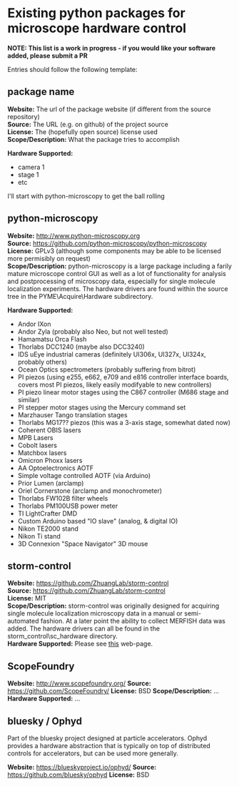 # Existing python packages for microscope hardware control

**NOTE: This list is a work in progress - if you would like your software added, please submit a PR**

Entries should follow the following template:

## package name

**Website:** The url of the package website (if different from the source repository)  
**Source:** The URL (e.g. on github) of the project source  
**License:** The (hopefully open source) license used  
**Scope/Description:** What the package tries to accomplish  

**Hardware Supported:**  
* camera 1
* stage 1
* etc

I'll start with python-microscopy to get the ball rolling

## python-microscopy

**Website:** http://www.python-microscopy.org  
**Source:** https://github.com/python-microscopy/python-microscopy  
**License:** GPLv3 (although some components may be able to be licensed more permisibly on request)  
**Scope/Description:** python-microscopy is a large package including a farily mature microscope control GUI as well as a lot of functionality for analysis and postprocessing of microscopy data, especially for single molecule localization experiments. The hardware drivers are found within the source tree in the PYME\Acquire\Hardware subdirectory.

**Hardware Supported:**  
* Andor IXon
* Andor Zyla (probably also Neo, but not well tested)
* Hamamatsu Orca Flash
* Thorlabs DCC1240 (maybe also DCC3240)
* IDS uEye industrial cameras (definitely UI306x, UI327x, UI324x, probably others)
* Ocean Optics spectrometers (probably suffering from bitrot)
* PI piezos (using e255, e662, e709 and e816 controller interface boards, covers most PI piezos, likely easily modifyable to new controllers)
* PI piezo linear motor stages using the C867 controller (M686 stage and similar)
* PI stepper motor stages using the Mercury command set
* Marzhauser Tango translation stages
* Thorlabs MG17?? piezos (this was a 3-axis stage, somewhat dated now)
* Coherent OBIS lasers
* MPB Lasers
* Cobolt lasers
* Matchbox lasers
* Omicron Phoxx lasers
* AA Optoelectronics AOTF
* Simple voltage controlled AOTF (via Arduino)
* Prior Lumen (arclamp)
* Oriel Cornerstone (arclamp and monochrometer)
* Thorlabs FW102B filter wheels
* Thorlabs PM100USB power meter
* TI LightCrafter DMD
* Custom Arduino based "IO slave" (analog, & digital IO)
* Nikon TE2000 stand
* Nikon Ti stand
* 3D Connexion "Space Navigator" 3D mouse

## storm-control

**Website:** https://github.com/ZhuangLab/storm-control  
**Source:** https://github.com/ZhuangLab/storm-control  
**License:** MIT  
**Scope/Description:** storm-control was originally designed for acquiring single molecule localization microscopy data in a manual or semi-automated fashion. At a later point the ability to collect MERFISH data was added. The hardware drivers can all be found in the storm_control\sc_hardware directory.  
**Hardware Supported:** Please see [this](https://github.com/ZhuangLab/storm-control/tree/master/storm_control/sc_hardware) web-page.  

## ScopeFoundry

**Website:** http://www.scopefoundry.org/
**Source:** https://github.com/ScopeFoundry/
**License:** BSD
**Scope/Description:** ...
**Hardware Supported:** ...


## bluesky / Ophyd

Part of the bluesky project designed at particle accelerators. Ophyd provides a hardware abstraction that is typically on top of distributed controls for accelerators, but can be used more generally.

**Website:** https://blueskyproject.io/ophyd/
**Source:** https://github.com/bluesky/ophyd
**License:** BSD



